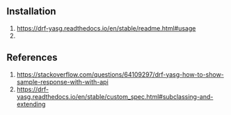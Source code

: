 ## Installation
1. https://drf-yasg.readthedocs.io/en/stable/readme.html#usage
2. 

## References
1. https://stackoverflow.com/questions/64109297/drf-yasg-how-to-show-sample-response-with-with-api
2. https://drf-yasg.readthedocs.io/en/stable/custom_spec.html#subclassing-and-extending
